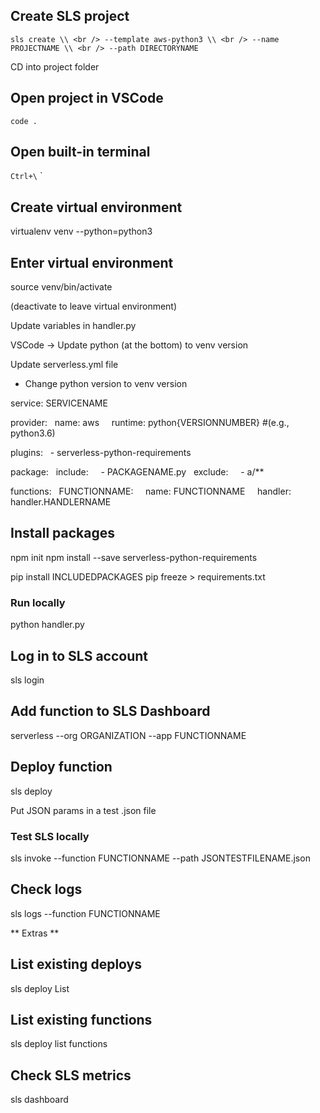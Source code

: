 ## Create SLS project
`sls create \\ <br />
  --template aws-python3 \\ <br />
  --name PROJECTNAME \\ <br />
  --path DIRECTORYNAME`

CD into project folder

## Open project in VSCode
`code .`

## Open built-in terminal
`Ctrl+\` `

## Create virtual environment
virtualenv venv --python=python3

## Enter virtual environment
source venv/bin/activate

(deactivate to leave virtual environment)

Update variables in handler.py

VSCode -> Update python (at the bottom) to venv version

Update serverless.yml file
- Change python version to venv version

service: SERVICENAME

provider:
&nbsp;&nbsp;name: aws
&nbsp;&nbsp;&nbsp;&nbsp;runtime: python{VERSIONNUMBER} #(e.g., python3.6)

plugins:
&nbsp;&nbsp;- serverless-python-requirements

package:
&nbsp;&nbsp;include:
&nbsp;&nbsp;&nbsp;&nbsp;- PACKAGENAME.py
&nbsp;&nbsp;exclude:
&nbsp;&nbsp;&nbsp;&nbsp;- a/**

functions:
&nbsp;&nbsp;FUNCTIONNAME:
&nbsp;&nbsp;&nbsp;&nbsp;name: FUNCTIONNAME
&nbsp;&nbsp;&nbsp;&nbsp;handler: handler.HANDLERNAME


## Install packages
npm init
npm install --save serverless-python-requirements

pip install INCLUDEDPACKAGES
pip freeze > requirements.txt

### Run locally
python handler.py

## Log in to SLS account
sls login

## Add function to SLS Dashboard
serverless --org ORGANIZATION --app FUNCTIONNAME

## Deploy function
sls deploy


Put JSON params in a test .json file

### Test SLS locally
sls invoke --function FUNCTIONNAME --path JSONTESTFILENAME.json

## Check logs
sls logs --function FUNCTIONNAME


** Extras **

## List existing deploys
sls deploy List

## List existing functions
sls deploy list functions

## Check SLS metrics
sls dashboard
